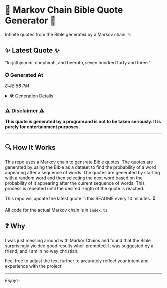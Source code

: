 # 📖 Markov Chain Bible Quote Generator 📖

Infinite quotes from the Bible generated by a Markov chain. ✨

## ✨ Latest Quote ✨
"kirjathjearim, chephirah, and beeroth, seven hundred forty and three."

### ⏰ Generated At
*8:48:58 PM*

<details>
    <summary>🛠️ Generation Details</summary>
    <p>
        <strong>🌱 Seed:</strong> kirjathjearim,<br>
        <strong>🔄 Iterations:</strong> 8<br>
        <strong>📜 Context History:</strong><br>[ kirjathjearim, ]: chephirah,<br>[ kirjathjearim,, chephirah, ]: and<br>[ kirjathjearim,, chephirah,, and ]: beeroth,<br>[ kirjathjearim,, chephirah,, and, beeroth, ]: seven<br>[ kirjathjearim,, chephirah,, and, beeroth,, seven ]: hundred<br>[ kirjathjearim,, chephirah,, and, beeroth,, seven, hundred ]: forty<br>[ chephirah,, and, beeroth,, seven, hundred, forty ]: and<br>[ and, beeroth,, seven, hundred, forty, and ]: three.<br>
    </p>
</details>

### ⚠️ Disclaimer ⚠️
**This quote is generated by a program and is not to be taken seriously. It is purely for entertainment purposes.**

---

## 🔍 How It Works

This repo uses a Markov chain to generate Bible quotes. The quotes are generated by using the Bible as a dataset to find the probability of a word appearing after a sequence of words. The quotes are generated by starting with a random word and then selecting the next word based on the probability of it appearing after the current sequence of words. This process is repeated until the desired length of the quote is reached.

This repo will update the latest quote in this README every 10 minutes. ⏳

All code for the actual Markov chain is in `index.ts`.

## ❓ Why

I was just messing around with Markov Chains and found that the Bible surprisingly yielded good results when prompted. 
It was suggested by a friend, and I am in no way christian.

Feel free to adjust the text further to accurately reflect your intent and experience with the project!

---

*Enjoy*✨
